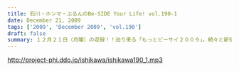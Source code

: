 ```yaml
---
title: 石川・ホンマ・ぶるんのBe-SIDE Your Life! vol.190-1
date: December 21, 2009
tags: ['2009', 'December 2009', 'vol.190']
draft: false
summary: １２月２１日（月曜）の収録！！迫り来る「もっとビーサイ２００９」。続々と新情報も出てくる予定なので、ホームページを要チェック～～。※統括本部長が動けない可能性があるのでホンマさんのブログを注視していてください！！NAMAE
---
```


http://project-phi.ddo.jp/ishikawa/ishikawa190_1.mp3
